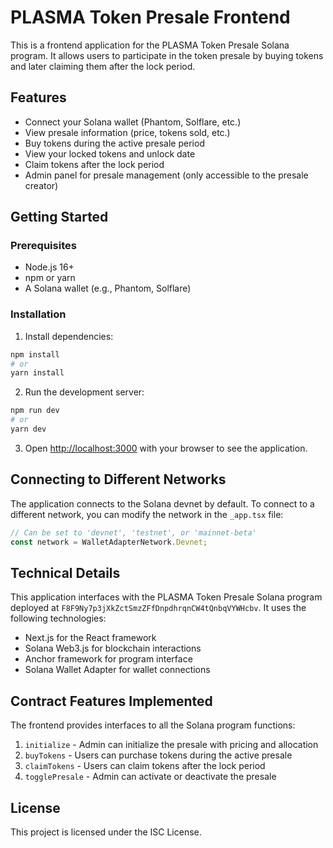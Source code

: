 # PLASMA Token Presale Frontend

This is a frontend application for the PLASMA Token Presale Solana program. It allows users to participate in the token presale by buying tokens and later claiming them after the lock period.

## Features

- Connect your Solana wallet (Phantom, Solflare, etc.)
- View presale information (price, tokens sold, etc.)
- Buy tokens during the active presale period
- View your locked tokens and unlock date
- Claim tokens after the lock period
- Admin panel for presale management (only accessible to the presale creator)

## Getting Started

### Prerequisites

- Node.js 16+
- npm or yarn
- A Solana wallet (e.g., Phantom, Solflare)

### Installation

1. Install dependencies:

```bash
npm install
# or
yarn install
```

2. Run the development server:

```bash
npm run dev
# or
yarn dev
```

3. Open [http://localhost:3000](http://localhost:3000) with your browser to see the application.

## Connecting to Different Networks

The application connects to the Solana devnet by default. To connect to a different network, you can modify the network in the `_app.tsx` file:

```typescript
// Can be set to 'devnet', 'testnet', or 'mainnet-beta'
const network = WalletAdapterNetwork.Devnet;
```

## Technical Details

This application interfaces with the PLASMA Token Presale Solana program deployed at `F8F9Ny7p3jXkZctSmzZFfDnpdhrqnCW4tQnbqVYWHcbv`. It uses the following technologies:

- Next.js for the React framework
- Solana Web3.js for blockchain interactions
- Anchor framework for program interface
- Solana Wallet Adapter for wallet connections

## Contract Features Implemented

The frontend provides interfaces to all the Solana program functions:

1. `initialize` - Admin can initialize the presale with pricing and allocation
2. `buyTokens` - Users can purchase tokens during the active presale
3. `claimTokens` - Users can claim tokens after the lock period
4. `togglePresale` - Admin can activate or deactivate the presale

## License

This project is licensed under the ISC License. 